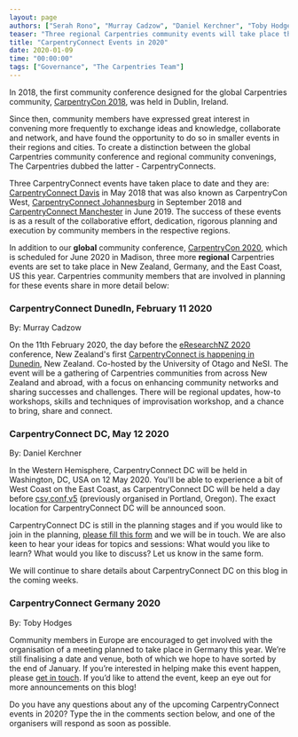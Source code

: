 ```yaml
---
layout: page
authors: ["Serah Rono", "Murray Cadzow", "Daniel Kerchner", "Toby Hodges"]
teaser: "Three regional Carpentries community events will take place this year. Read on and find out if one is scheduled in your region and how to participate in an event near you."
title: "CarpentryConnect Events in 2020"
date: 2020-01-09
time: "00:00:00"
tags: ["Governance", "The Carpentries Team"]
---
```


In 2018, the first community conference designed for the global Carpentries community, [CarpentryCon 2018](https://2018.carpentrycon.org/),  was held in Dublin, Ireland. 

Since then, community members have expressed great interest in convening more frequently to exchange ideas and knowledge, collaborate and network, and have found the opportunity to do so in smaller events in their regions and cities. To create a distinction between the global Carpentries community conference and regional community convenings, The Carpentries dubbed the latter - CarpentryConnects. 

Three CarpentryConnect events have taken place to date and they are:
[CarpentryConnect Davis](http://ivory.idyll.org/dibsi/CarpentryConWest.html) in May 2018 that was also known as CarpentryCon West, [CarpentryConnect Johannesburg](https://carpentryconnectza.org/) in September 2018 and [CarpentryConnect Manchester](https://www.software.ac.uk/ccmcr19) in June 2019. The success of these events is as a result of the collaborative effort, dedication, rigorous planning and execution by community members in the respective regions.

In addition to our **global** community conference, [CarpentryCon 2020](https://2020.carpentrycon.org/), which is scheduled for June 2020 in Madison,  three more **regional** Carpentries events are set to take place in New Zealand, Germany, and the East Coast, US this year. Carpentries community members that are involved in planning for these events share in more detail below:


### CarpentryConnect DunedIn, February 11 2020

By: Murray Cadzow

On the 11th February 2020, the day before the [eResearchNZ 2020](https://www.eresearchnz2020.org.nz) conference, New Zealand's first [CarpentryConnect is happening in Dunedin](https://www.eventbrite.com/e/nz-carpentry-connect-tickets-79982719467), New Zealand. Co-hosted by the University of Otago and NeSI. The event will be a gathering of Carpentries communities from across New Zealand and abroad, with a focus on enhancing community networks and sharing successes and challenges. There will be regional updates, how-to workshops, skills and techniques of improvisation workshop, and a chance to bring, share and connect.

### CarpentryConnect DC, May 12 2020

By: Daniel Kerchner

In the Western Hemisphere, CarpentryConnect DC will be held in Washington, DC, USA on 12 May 2020.  You'll be able to experience a bit of West Coast on the East Coast, as CarpentryConnect DC will be held a day before [csv,conf,v5](https://csvconf.com/) (previously organised in Portland, Oregon). The exact location for CarpentryConnect DC will be announced soon.

CarpentryConnect DC is still in the planning stages and if you would like to join in the planning, [please fill this form](https://forms.gle/xNGTSjZ2BdQfpVrp9) and we will be in touch. We are also keen to hear your ideas for topics and sessions: What would you like to learn? What would you like to discuss? Let us know in the same form.

We will continue to share details about CarpentryConnect DC on this blog in the coming weeks.

### CarpentryConnect Germany 2020

By: Toby Hodges

Community members in Europe are encouraged to get involved with the organisation of a meeting planned to take place in Germany this year. We’re still finalising a date and venue, both of which we hope to have sorted by the end of January. If you’re interested in helping make this event happen, please [get in touch](mailto:toby.hodges@embl.de). If you’d like to attend the event, keep an eye out for more announcements on this blog!

Do you have any questions about any of the upcoming CarpentryConnect events in 2020? Type the in the comments section below, and one of the organisers will respond as soon as possible.
